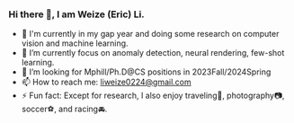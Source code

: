 ### Hi there 👋, I am Weize (Eric) Li.


- 🔭 I'm currently in my gap year and doing some research on computer vision and machine learning.  
- 🌱 I’m currently focus on anomaly detection, neural rendering, few-shot learning.  
- 🤔 I’m looking for Mphill/Ph.D@CS positions in 2023Fall/2024Spring  
- 📫 How to reach me: liweize0224@gmail.com  
- ⚡ Fun fact: Except for research, I also enjoy traveling🌄, photography📷, soccer⚽, and racing🚘.  
